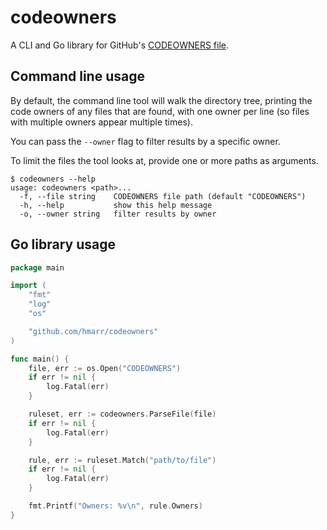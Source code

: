 # codeowners

A CLI and Go library for GitHub's [CODEOWNERS file](https://docs.github.com/en/github/creating-cloning-and-archiving-repositories/about-code-owners#codeowners-syntax).

## Command line usage

By default, the command line tool will walk the directory tree, printing the code owners of any files that are found, with one owner per line (so files with multiple owners appear multiple times).

You can pass the `--owner` flag to filter results by a specific owner.

To limit the files the tool looks at, provide one or more paths as arguments.

```shell
$ codeowners --help
usage: codeowners <path>...
  -f, --file string    CODEOWNERS file path (default "CODEOWNERS")
  -h, --help           show this help message
  -o, --owner string   filter results by owner
```

## Go library usage

```go
package main

import (
	"fmt"
	"log"
	"os"

	"github.com/hmarr/codeowners"
)

func main() {
	file, err := os.Open("CODEOWNERS")
	if err != nil {
		log.Fatal(err)
	}

	ruleset, err := codeowners.ParseFile(file)
	if err != nil {
		log.Fatal(err)
	}

	rule, err := ruleset.Match("path/to/file")
	if err != nil {
		log.Fatal(err)
	}

	fmt.Printf("Owners: %v\n", rule.Owners)
}
```
